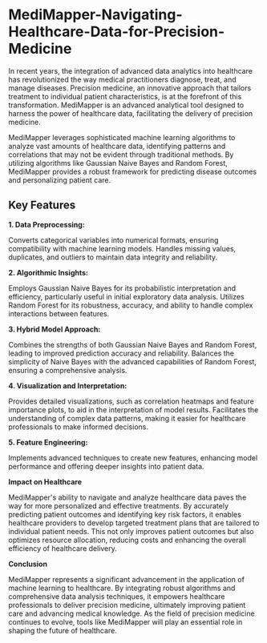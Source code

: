 # MediMapper-Navigating-Healthcare-Data-for-Precision-Medicine
In recent years, the integration of advanced data analytics into healthcare has revolutionized the way medical practitioners diagnose, treat, and manage diseases. Precision medicine, an innovative approach that tailors treatment to individual patient characteristics, is at the forefront of this transformation. MediMapper is an advanced analytical tool designed to harness the power of healthcare data, facilitating the delivery of precision medicine.

MediMapper leverages sophisticated machine learning algorithms to analyze vast amounts of healthcare data, identifying patterns and correlations that may not be evident through traditional methods. By utilizing algorithms like Gaussian Naive Bayes and Random Forest, MediMapper provides a robust framework for predicting disease outcomes and personalizing patient care.

## <strong>Key Features</strong>

**1. Data Preprocessing:**

Converts categorical variables into numerical formats, ensuring compatibility with machine learning models.
Handles missing values, duplicates, and outliers to maintain data integrity and reliability.

**2. Algorithmic Insights:**

Employs Gaussian Naive Bayes for its probabilistic interpretation and efficiency, particularly useful in initial exploratory data analysis.
Utilizes Random Forest for its robustness, accuracy, and ability to handle complex interactions between features.

**3. Hybrid Model Approach:**

Combines the strengths of both Gaussian Naive Bayes and Random Forest, leading to improved prediction accuracy and reliability.
Balances the simplicity of Naive Bayes with the advanced capabilities of Random Forest, ensuring a comprehensive analysis.

**4. Visualization and Interpretation:**

Provides detailed visualizations, such as correlation heatmaps and feature importance plots, to aid in the interpretation of model results.
Facilitates the understanding of complex data patterns, making it easier for healthcare professionals to make informed decisions.

**5. Feature Engineering:**

Implements advanced techniques to create new features, enhancing model performance and offering deeper insights into patient data.

**Impact on Healthcare**

MediMapper's ability to navigate and analyze healthcare data paves the way for more personalized and effective treatments. By accurately predicting patient outcomes and identifying key risk factors, it enables healthcare providers to develop targeted treatment plans that are tailored to individual patient needs. This not only improves patient outcomes but also optimizes resource allocation, reducing costs and enhancing the overall efficiency of healthcare delivery.

**Conclusion**

MediMapper represents a significant advancement in the application of machine learning to healthcare. By integrating robust algorithms and comprehensive data analysis techniques, it empowers healthcare professionals to deliver precision medicine, ultimately improving patient care and advancing medical knowledge. As the field of precision medicine continues to evolve, tools like MediMapper will play an essential role in shaping the future of healthcare.
